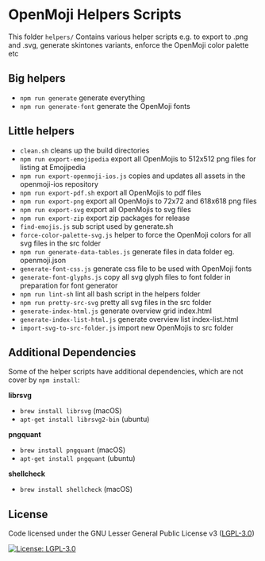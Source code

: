OpenMoji Helpers Scripts
========================

This folder `helpers/` Contains various helper scripts e.g. to export to .png and .svg, generate skintones variants, enforce the OpenMoji color palette etc



## Big helpers

- `npm run generate` generate everything
- `npm run generate-font` generate the OpenMoji fonts



## Little helpers

- `clean.sh` cleans up the build directories
- `npm run export-emojipedia` export all OpenMojis to 512x512 png files for listing at Emojipedia
- `npm run export-openmoji-ios.js` copies and updates all assets in the openmoji-ios repository
- `npm run export-pdf.sh` export all OpenMojis to pdf files
- `npm run export-png` export all OpenMojis to 72x72 and 618x618 png files
- `npm run export-svg` export all OpenMojis to svg files
- `npm run export-zip` export zip packages for release
- `find-emojis.js` sub script used by generate.sh
- `force-color-palette-svg.js` helper to force the OpenMoji colors for all svg files in the src folder
- `npm run generate-data-tables.js` generate files in data folder eg. openmoji.json
- `generate-font-css.js` generate css file to be used with OpenMoji fonts
- `generate-font-glyphs.js` copy all svg glyph files to font folder in preparation for font generator
- `npm run lint-sh` lint all bash script in the helpers folder
- `npm run pretty-src-svg` pretty all svg files in the src folder
- `generate-index-html.js` generate overview grid index.html
- `generate-index-list-html.js` generate overview list index-list.html
- `import-svg-to-src-folder.js` import new OpenMojis to src folder



## Additional Dependencies

Some of the helper scripts have additional dependencies, which are not cover by `npm install`:

**librsvg**
- `brew install librsvg` (macOS)
- `apt-get install librsvg2-bin` (ubuntu)

**pngquant**
- `brew install pngquant` (macOS)
- `apt-get install pngquant` (ubuntu)

**shellcheck**

- `brew install shellcheck` (macOS)



## License

Code licensed under the GNU Lesser General Public License v3 ([LGPL-3.0](https://www.gnu.org/licenses/lgpl-3.0.en.html))

[![License: LGPL-3.0](https://img.shields.io/badge/License-LGPL%20v3-lightgrey.svg)](https://www.gnu.org/licenses/lgpl-3.0.en.html)